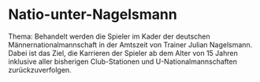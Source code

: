 # Natio-unter-Nagelsmann
Thema: Behandelt werden die Spieler im Kader der deutschen Männernationalmannschaft in der Amtszeit von Trainer Julian Nagelsmann. Dabei ist das Ziel, die Karrieren der Spieler ab dem Alter von 15 Jahren inklusive aller bisherigen Club-Stationen und U-Nationalmannschaften zurückzuverfolgen.

